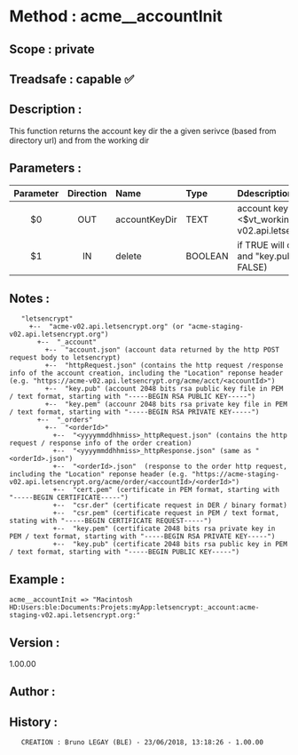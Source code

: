 ﻿# **Method :** acme__accountInit
## **Scope :** private
## **Treadsafe :** capable ✅ 
## **Description :** 
This function returns the account key dir the a given serivce (based from directory url) and from the working dir
## **Parameters :** 
| Parameter | Direction | Name | Type | Ddescription | 
|:----:|:----:|:----|:----|:----| 
| $0 | OUT | accountKeyDir | TEXT | account key dir "<$vt_workingDir>letsencrypt:acme-v02.api.letsencrypt.org:_account:" | 
| $1 | IN | delete | BOOLEAN | if TRUE will delete the "key.pem" and "key.pub" files (optional, default FALSE) | 

## **Notes :** 

      
       "letsencrypt"
         +--  "acme-v02.api.letsencrypt.org" (or "acme-staging-v02.api.letsencrypt.org")
           +--  "_account"
             +--  "account.json" (account data returned by the http POST request body to letsencrypt)
             +--  "httpRequest.json" (contains the http request /response info of the account creation, including the "Location" reponse header (e.g. "https://acme-v02.api.letsencrypt.org/acme/acct/<accountId>")
             +--  "key.pub" (account 2048 bits rsa public key file in PEM / text format, starting with "-----BEGIN RSA PUBLIC KEY-----")
             +--  "key.pem" (accounr 2048 bits rsa private key file in PEM / text format, starting with "-----BEGIN RSA PRIVATE KEY-----")
           +--  "_orders"
             +--  "<orderId>"
               +--  "<yyyymmddhhmiss>_httpRequest.json" (contains the http request / response info of the order creation)
               +--  "<yyyymmddhhmiss>_httpResponse.json" (same as "<orderId>.json")
               +--  "<orderId>.json"  (response to the order http request, including the "Location" reponse header (e.g. "https://acme-staging-v02.api.letsencrypt.org/acme/order/<accountId>/<orderId>")
               +--  "cert.pem" (certificate in PEM format, starting with "-----BEGIN CERTIFICATE-----")
               +--  "csr.der" (certificate request in DER / binary format)
               +--  "csr.pem" (certificate request in PEM / text format, stating with "-----BEGIN CERTIFICATE REQUEST-----")
               +--  "key.pem" (certificate 2048 bits rsa private key in PEM / text format, starting with "-----BEGIN RSA PRIVATE KEY-----")
               +--  "key.pub" (certificate 2048 bits rsa public key in PEM / text format, starting with "-----BEGIN PUBLIC KEY-----")
## **Example :** 
```
acme__accountInit => "Macintosh HD:Users:ble:Documents:Projets:myApp:letsencrypt:_account:acme-staging-v02.api.letsencrypt.org:"
```
## **Version :** 
1.00.00
## **Author :** 

## **History :** 
 
       CREATION : Bruno LEGAY (BLE) - 23/06/2018, 13:18:26 - 1.00.00
